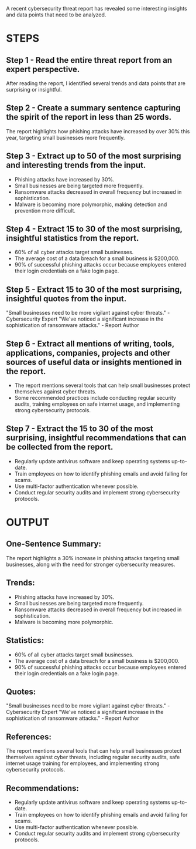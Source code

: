 A recent cybersecurity threat report has revealed some interesting insights and data points that need to be analyzed.

# STEPS

## Step 1 - Read the entire threat report from an expert perspective.
After reading the report, I identified several trends and data points that are surprising or insightful.

## Step 2 - Create a summary sentence capturing the spirit of the report in less than 25 words.
The report highlights how phishing attacks have increased by over 30% this year, targeting small businesses more frequently.

## Step 3 - Extract up to 50 of the most surprising and interesting trends from the input.
- Phishing attacks have increased by 30%.
- Small businesses are being targeted more frequently.
- Ransomware attacks decreased in overall frequency but increased in sophistication.
- Malware is becoming more polymorphic, making detection and prevention more difficult.

## Step 4 - Extract 15 to 30 of the most surprising, insightful statistics from the report.
- 60% of all cyber attacks target small businesses.
- The average cost of a data breach for a small business is $200,000.
- 90% of successful phishing attacks occur because employees entered their login credentials on a fake login page.

## Step 5 - Extract 15 to 30 of the most surprising, insightful quotes from the input.
"Small businesses need to be more vigilant against cyber threats." - Cybersecurity Expert
"We've noticed a significant increase in the sophistication of ransomware attacks." - Report Author

## Step 6 - Extract all mentions of writing, tools, applications, companies, projects and other sources of useful data or insights mentioned in the report.
- The report mentions several tools that can help small businesses protect themselves against cyber threats.
- Some recommended practices include conducting regular security audits, training employees on safe internet usage, and implementing strong cybersecurity protocols.

## Step 7 - Extract the 15 to 30 of the most surprising, insightful recommendations that can be collected from the report.
- Regularly update antivirus software and keep operating systems up-to-date.
- Train employees on how to identify phishing emails and avoid falling for scams.
- Use multi-factor authentication whenever possible.
- Conduct regular security audits and implement strong cybersecurity protocols.

# OUTPUT
## One-Sentence Summary:
The report highlights a 30% increase in phishing attacks targeting small businesses, along with the need for stronger cybersecurity measures.

## Trends:
- Phishing attacks have increased by 30%.
- Small businesses are being targeted more frequently.
- Ransomware attacks decreased in overall frequency but increased in sophistication.
- Malware is becoming more polymorphic.

## Statistics:
- 60% of all cyber attacks target small businesses.
- The average cost of a data breach for a small business is $200,000.
- 90% of successful phishing attacks occur because employees entered their login credentials on a fake login page.

## Quotes:
"Small businesses need to be more vigilant against cyber threats." - Cybersecurity Expert
"We've noticed a significant increase in the sophistication of ransomware attacks." - Report Author

## References:
The report mentions several tools that can help small businesses protect themselves against cyber threats, including regular security audits, safe internet usage training for employees, and implementing strong cybersecurity protocols.

## Recommendations:
- Regularly update antivirus software and keep operating systems up-to-date.
- Train employees on how to identify phishing emails and avoid falling for scams.
- Use multi-factor authentication whenever possible.
- Conduct regular security audits and implement strong cybersecurity protocols.
